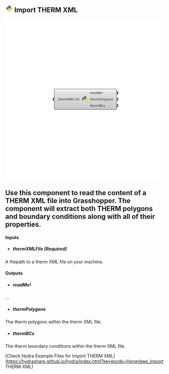 ## ![](../../images/icons/Import_THERM_XML.png) Import THERM XML

![](../../images/components/Import_THERM_XML.png)

Use this component to read the content of a THERM XML file into Grasshopper.  The component will extract both THERM polygons and boundary conditions along with all of their properties.
 -
 

#### Inputs
* ##### thermXMLFile [Required]
A filepath to a therm XML file on your machine.

#### Outputs
* ##### readMe!
...
* ##### thermPolygons
The therm polygons within the therm XML file.
* ##### thermBCs
The therm boundary conditions within the therm XML file.


[Check Hydra Example Files for Import THERM XML](https://hydrashare.github.io/hydra/index.html?keywords=Honeybee_Import THERM XML)